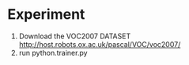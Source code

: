 # Experiment 
1. Download the VOC2007 DATASET http://host.robots.ox.ac.uk/pascal/VOC/voc2007/
2. run python.trainer.py 
